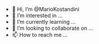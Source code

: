 - 👋 Hi, I’m @MarioKostandini
- 👀 I’m interested in ...
- 🌱 I’m currently learning ...
- 💞️ I’m looking to collaborate on ...
- 📫 How to reach me ...

<!---
MarioKostandini/MarioKostandini is a ✨ special ✨ repository because its `README.md` (this file) appears on your GitHub profile.
You can click the Preview link to take a look at your changes.
--->
